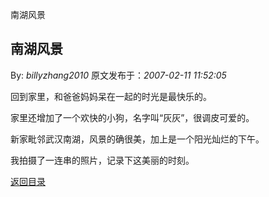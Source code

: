 南湖风景
## 南湖风景

By: *billyzhang2010* 原文发布于：*2007-02-11 11:52:05*

回到家里，和爸爸妈妈呆在一起的时光是最快乐的。

家里还增加了一个欢快的小狗，名字叫“灰灰”，很调皮可爱的。

新家毗邻武汉南湖，风景的确很美，加上是一个阳光灿烂的下午。

我拍摄了一连串的照片，记录下这美丽的时刻。

[返回目录](index.html)
